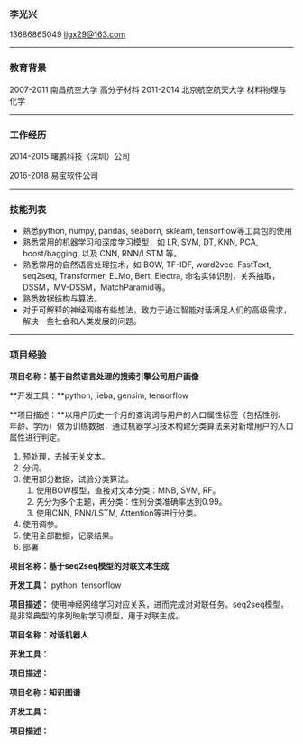 ### 李光兴

13686865049		ligx29@163.com

---

### 教育背景

2007-2011	南昌航空大学	高分子材料
2011-2014	北京航空航天大学	材料物理与化学

---

### 工作经历

2014-2015	曙鹏科技（深圳）公司

2016-2018	易宝软件公司

---

### 技能列表

- 熟悉python, numpy, pandas, seaborn, sklearn, tensorflow等工具包的使用
- 熟悉常用的机器学习和深度学习模型，如 LR, SVM, DT, KNN, PCA, boost/bagging, 以及 CNN, RNN/LSTM 等。
- 熟悉常用的自然语言处理技术，如 BOW, TF-IDF, word2vec, FastText, seq2seq, Transformer, ELMo, Bert, Electra, 命名实体识别，关系抽取，DSSM，MV-DSSM，MatchParamid等。
- 熟悉数据结构与算法。
- 对于可解释的神经网络有些想法，致力于通过智能对话满足人们的高级需求，解决一些社会和人类发展的问题。

---

### 项目经验

 **项目名称：基于自然语言处理的搜索引擎公司用户画像**

  **开发工具：**python, jieba, gensim, tensorflow

  **项目描述：**以用户历史一个月的查询词与用户的人口属性标签（包括性别、年龄、学历）做为训练数据，通过机器学习技术构建分类算法来对新增用户的人口属性进行判定。
  1. 预处理，去掉无关文本。
  2. 分词。
  3. 使用部分数据，试验分类算法。
     1. 使用BOW模型，直接对文本分类：MNB, SVM, RF。
     2. 先分为多个主题，再分类：性别分类准确率达到0.99。
     3. 使用CNN, RNN/LSTM, Attention等进行分类。
  4. 使用调参。
  5. 使用全部数据，记录结果。
  6. 部署

**项目名称：基于seq2seq模型的对联文本生成**

  **开发工具：** python, tensorflow

  **项目描述：** 使用神经网络学习对应关系，进而完成对对联任务。seq2seq模型，是非常典型的序列映射学习模型，用于对联生成。

**项目名称：对话机器人**

  **开发工具：**

  **项目描述：**

**项目名称：知识图谱**

  **开发工具：**

  **项目描述：**

